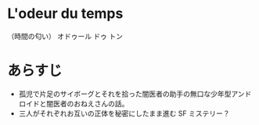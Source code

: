 # L'odeur du temps

（時間の匂い）
オドゥール ドゥ トン

# あらすじ

- 孤児で片足のサイボーグとそれを拾った闇医者の助手の無口な少年型アンドロイドと闇医者のおねえさんの話。
- 三人がそれぞれお互いの正体を秘密にしたまま進む SF ミステリー？
